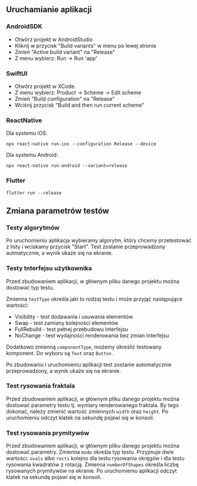 ## Uruchamianie aplikacji

### AndroidSDK

* Otwórz projekt w AndroidStudio
* Kliknij w przycisk "Build variants" w menu po lewej stronie
* Zmień "Active build variant" na "Release"
* Z menu wybierz: Run -> Run 'app'

### SwiftUI

* Otwórz projekt w XCode.
* Z menu wybierz: Product -> Scheme -> Edit scheme
* Zmień "Build configuration" na "Release"
* Wciśnij przycisk "Build and then run current scheme"

### ReactNative

Dla systemu iOS:
```
npx react-native run-ios --configuration Release --device
```

Dla systemu Android:
```
npx react-native run-android --variant=release
```

### Flutter

```
flutter run --release
```

## Zmiana parametrów testów

### Testy algorytmów

Po uruchomieniu aplikacja wybieramy algorytm, który chcemy przetestować z listy i wciskamy przycisk "Start". Test zostanie przeprowadzony autmatycznie, a wynik ukaże się na ekranie.

### Testy tnterfejsu użytkownika

Przed zbudowaniem aplikacji, w głównym pliku danego projektu można dostować typ testu. 

Zmienna `testType` określa jaki to rodzaj testu i może przyjąć następujące wartości:
* Visibility - test dodawania i usuwania elementów
* Swap - test zamiany kolejności elementów
* FullRebuild - test pełnej przebudowu interfejsu
* NoChange - test wydajności renderowania bez zmian interfejsu

Dodatkowo zmienną `componentType`, możemy określić testowany komponent. Do wyboru są `Text` oraz `Button`.

Po zbudowaniu i uruchomieniu aplikacji test zostanie automatycznie przeprowadzony, a wynik ukaże się na ekranie.

### Test rysowania fraktala

Przed zbudowaniem aplikacji, w głównym pliku danego projektu można dostować parametry testu tj. wymiary renderowanego fraktala. By tego dokonać, należy zmienić wartość zmiennych `width` oraz `height`.
Po uruchomieniu odczyt klatek na sekundę pojawi się w konsoli.

### Test rysowania prymitywów

Przed zbudowaniem aplikacji, w głównym pliku danego projektu można dostować parametry. Zmienna `mode` określa typ testu. Przyjmuje dwie wartości: `ovals` albo `rects` kolejno dla testu rysowania okręgów i dla testu rysowania kwadratów z rotacją. Zmienna `numberOfShapes` określa liczbę rysowanych prymitywów na ekranie. Po uruchomieniu aplikacji odczyt klatek na sekundę pojawi się w konsoli.
